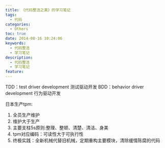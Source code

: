 ```yaml
---
title: 《代码整洁之美》的学习笔记
tags:
  - 代码
categories:
  - Others
toc: true
date: 2014-08-16 10:24:06
keywords:
  - 代码整洁
  - 学习笔记
description:
  - 代码整洁
  - 学习笔记
feature:
---
```


TDD：test driver development 测试驱动开发
BDD：behavior driver development 行为驱动开发

日本生产tpm:
1. 全员生产维护
2. 维护大于生产
3. 主要支柱5s原则:整理、整顿、清楚、清洁、身美
4. tpm对应编码：可读性大于可执行性
5. 终极实践：全新机械代替旧机械，定期重构主要模块，清除缓情陈腐的代码